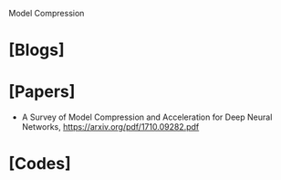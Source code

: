 Model Compression

# [Blogs]

# [Papers]
+ A Survey of Model Compression and Acceleration for Deep Neural Networks, https://arxiv.org/pdf/1710.09282.pdf


# [Codes]
